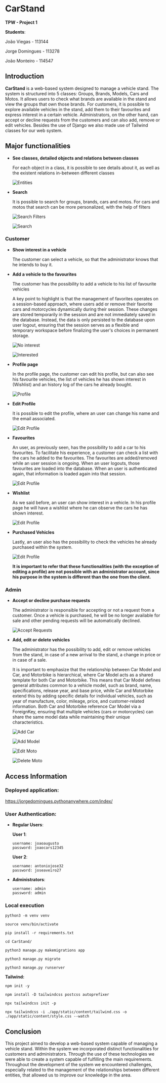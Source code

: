 # CarStand

**TPW - Project 1**

**Students**:

João Viegas - 113144

Jorge Domingues - 113278

João Monteiro - 114547

## Introduction

**CarStand** is a web-based system designed to manage a vehicle stand. The system is structured into 5 classes: Groups, Brands, Models, Cars and Motos. It allows users to check what brands are available in the stand and view the groups that own those brands. For customers, it is possible to explore available vehicles in the stand, add them to their favourites and express interest in a certain vehicle. Administrators, on the other hand, can accept or decline requests from the customers and can also add, remove or edit vehicles. Besides the use of Django we also made use of Tailwind classes for our web system.

## Major functionalities

- **See classes, detailed objects and relations between classes**

    For each object in a class, it is possible to see details about it, as well as the existent relations in-between different classes

    ![Entities](screenshots/entities.png)

- **Search**

    It is possible to search for groups, brands, cars and motos. For cars and motos that search can be more personalized, with the help of filters

    ![Search Filters](screenshots/searchFilters.png)

    ![Search](screenshots/search.png)

### Customer

- **Show interest in a vehicle**

    The customer can select a vehicle, so that the administrator knows that he intends to buy it.
    

- **Add a vehicle to the favourites**

    The customer has the possibility to add a vehicle to his list of favourite vehicles

    A key point to highlight is that the management of favorites operates on a session-based approach, where users add or remove their favorite cars and motorcycles dynamically during their session. These changes are stored temporarily in the session and are not immediately saved in the database. Instead, the data is only persisted to the database upon user logout, ensuring that the session serves as a flexible and temporary workspace before finalizing the user's choices in permanent storage.


    ![No interest](screenshots/noInterest.png)

    ![Interested](screenshots/interestAndFavorite.png)

- **Profile page**

    In the profile page, the customer can edit his profile, but can also see his favourite vehicles, the list of vehicles he has shown interest in (Wishlist) and an history log of the cars he already bought.

    ![Profile](screenshots/profile.png)    

- **Edit Profile**

    It is possible to edit the profile, where an user can change his name and the email associated.

    ![Edit Profile](screenshots/editProfile.png)

- **Favourites**

    An user, as previously seen, has the possibility to add a car to his favourites. To facilitate his experience, a customer can check a list with the cars he added to the favourites. The favourites are added/removed while an user session is ongoing. When an user logouts, those favourites are loaded into the database. When an user is authenticated again, that information is loaded again into that session.

    ![Edit Profile](screenshots/favourites.png)

- **Wishlist**

    As we said before, an user can show interest in a vehicle. In his profile page he will have a wishlist where he can observe the cars he has shown interest.

    ![Edit Profile](screenshots/desired.png)

- **Purchased Vehicles**

    Lastly, an user also has the possibility to check the vehicles he already purchased within the system. 

    ![Edit Profile](screenshots/purchased.png)

    **It is important to refer that these functionalities (with the exception of editing a profile) are not possible with an administrator account, since his purpose in the system is different than the one from the client.**


### Admin

- **Accept or decline purchase requests**

    The administrator is responsible for accepting or not a request from a customer. Once a vehicle is purchased, he will be no longer available for sale and other pending requests will be automatically declined.

    ![Accept Requests](screenshots/acceptRequests.png)

- **Add, edit or delete vehicles**

    The administrator has the possibility to add, edit or remove vehicles from the stand, in case of a new arrival to the stand, a change in price or in case of a sale.

    It is important to emphasize that the relationship between Car Model and Car, and Motorbike is hierarchical, where Car Model acts as a shared template for both Car and Motorbike. This means that Car Model defines general attributes common to a vehicle model, such as brand, name, specifications, release year, and base price, while Car and Motorbike extend this by adding specific details for individual vehicles, such as year of manufacture, color, mileage, price, and customer-related information. Both Car and Motorbike reference Car Model via a ForeignKey, ensuring that multiple vehicles (cars or motorcycles) can share the same model data while maintaining their unique characteristics.

    ![Add Car](screenshots/createCar.png)

    ![Add Model](screenshots/createNewModel.png)

    ![Edit Moto](screenshots/updateMoto.png)

    ![Delete Moto](screenshots/deleteMoto.png)


## Access Information

### Deployed application:

https://jorgedomingues.pythonanywhere.com/index/

### User Authentication:

- **Regular Users**:

    **User 1**:

    ```
    username: joaoaugusto
    password: joaocars12345
    ```
    **User 2**:

    ```
    username: antoniojose32
    password: joseaveiro27
    ```


- **Administrators**:
    ```
    username: admin
    password: admin
    ```

### Local execution
```
python3 -m venv venv

source venv/bin/activate

pip install -r requirements.txt

cd CarStand/

python3 manage.py makemigrations app

python3 manage.py migrate

python3 manage.py runserver
```

**Tailwind:**
```
npm init -y

npm install -D tailwindcss postcss autoprefixer

npx tailwindcss init -p

npx tailwindcss -i ./app/static/content/tailwind.css -o ./app/static/content/style.css --watch
```



## Conclusion
This project aimed to develop a web-based system capable of managing a vehicle stand. Within the system we incorporated distinct functionalities for customers and administrators. Through the use of these technologies we were able to create a system capable of fulfilling the main requirements.
Throughout the development of the system we encountered challenges, especially related to the management of the relationships between different entities, that allowed us to improve our knowledge in the area.
